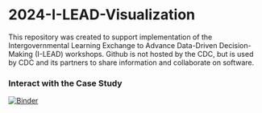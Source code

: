 # 2024-I-LEAD-Visualization

This repository was created to support implementation of the Intergovernmental Learning Exchange to Advance Data-Driven Decision-Making (I-LEAD) workshops. Github is not hosted by the CDC, but is used by CDC and its partners to share information and collaborate on software.

### Interact with the Case Study

[![Binder](https://beta.mybinder.org/badge.svg)](https://beta.mybinder.org/v2/gh/PHI-Case-Studies/2024-I-LEAD-Visualization/master)
